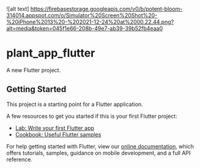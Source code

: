 ![alt text] https://firebasestorage.googleapis.com/v0/b/potent-bloom-314014.appspot.com/o/Simulator%20Screen%20Shot%20-%20iPhone%2013%20-%202021-12-24%20at%2000.22.44.png?alt=media&token=045f1e66-208b-49e7-ab39-39b52fb4eaa0
# plant_app_flutter

A new Flutter project.

## Getting Started

This project is a starting point for a Flutter application.

A few resources to get you started if this is your first Flutter project:

- [Lab: Write your first Flutter app](https://flutter.dev/docs/get-started/codelab)
- [Cookbook: Useful Flutter samples](https://flutter.dev/docs/cookbook)

For help getting started with Flutter, view our
[online documentation](https://flutter.dev/docs), which offers tutorials,
samples, guidance on mobile development, and a full API reference.
